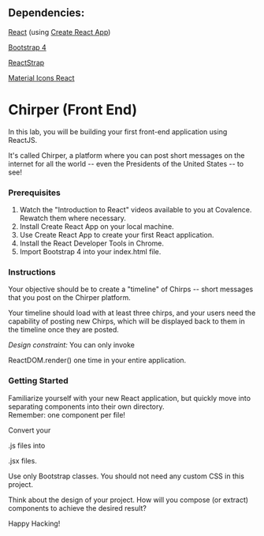 ## Dependencies:

[React](https://reactjs.org/) (using [Create React App](https://github.com/facebook/create-react-app))

[Bootstrap 4](https://getbootstrap.com/)

[ReactStrap](https://reactstrap.github.io/)

[Material Icons React](https://www.npmjs.com/package/material-icons-react)



# Chirper (Front End)

In this lab, you will be building your first front-end application using ReactJS.

It's called Chirper, a platform where you can post short messages on the internet for all the world -- even the Presidents of the United States -- to see!

### Prerequisites

1. Watch the "Introduction to React" videos available to you at Covalence. Rewatch them where necessary.
2. Install Create React App on your local machine.
3. Use Create React App to create your first React application.
4. Install the React Developer Tools in Chrome.
5. Import Bootstrap 4 into your index.html file.

### Instructions

Your objective should be to create a "timeline" of Chirps -- short messages that you post on the Chirper platform.

Your timeline should load with at least three chirps, and your users need the capability of posting new Chirps, which will be displayed back to them in the timeline once they are posted.

_Design constraint:_ You can only invoke 

ReactDOM.render() one time in your entire application.

### Getting Started

Familiarize yourself with your new React application, but quickly move into separating components into their own directory.  
Remember: one component per file!

Convert your 

.js files into 

.jsx files.

Use only Bootstrap classes. You should not need any custom CSS in this project.

Think about the design of your project. How will you compose (or extract) components to achieve the desired result?

Happy Hacking!
